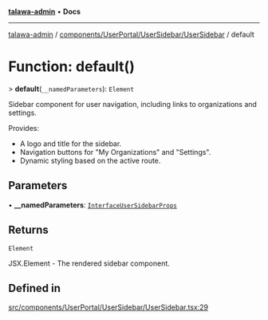 [**talawa-admin**](../../../../../README.md) • **Docs**

***

[talawa-admin](../../../../../modules.md) / [components/UserPortal/UserSidebar/UserSidebar](../README.md) / default

# Function: default()

\> **default**(`__namedParameters`): `Element`

Sidebar component for user navigation, including links to organizations and settings.

Provides:
- A logo and title for the sidebar.
- Navigation buttons for "My Organizations" and "Settings".
- Dynamic styling based on the active route.

## Parameters

• **\_\_namedParameters**: [`InterfaceUserSidebarProps`](../interfaces/InterfaceUserSidebarProps.md)

## Returns

`Element`

JSX.Element - The rendered sidebar component.

## Defined in

[src/components/UserPortal/UserSidebar/UserSidebar.tsx:29](https://github.com/PalisadoesFoundation/talawa-admin/blob/3f6b41a67c6932f4c0bce6ffb822d4ef12ede8c8/src/components/UserPortal/UserSidebar/UserSidebar.tsx#L29)
